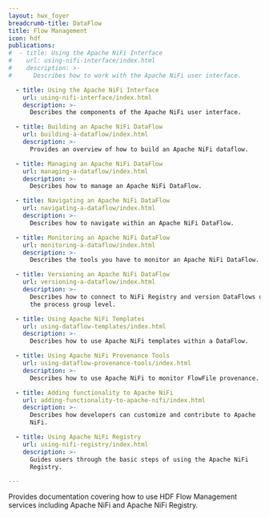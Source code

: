 ```yaml
---
layout: hwx_foyer
breadcrumb-title: DataFlow
title: Flow Management
icon: hdf
publications:
#  - title: Using the Apache NiFi Interface
#    url: using-nifi-interface/index.html
#    description: >-
#      Describes how to work with the Apache NiFi user interface.

  - title: Using the Apache NiFi Interface
    url: using-nifi-interface/index.html
    description: >-
      Describes the components of the Apache NiFi user interface.

  - title: Building an Apache NiFi DataFlow
    url: building-a-dataflow/index.html
    description: >-
      Provides an overview of how to build an Apache NiFi dataflow.

  - title: Managing an Apache NiFi DataFlow
    url: managing-a-dataflow/index.html
    description: >-
      Describes how to manage an Apache NiFi DataFlow.

  - title: Navigating an Apache NiFi DataFlow
    url: navigating-a-dataflow/index.html
    description: >-
      Describes how to navigate within an Apache NiFi DataFlow.

  - title: Monitoring an Apache NiFi DataFlow
    url: monitoring-a-dataflow/index.html
    description: >-
      Describes the tools you have to monitor an Apache NiFi DataFlow.

  - title: Versioning an Apache NiFi DataFlow
    url: versioning-a-dataflow/index.html
    description: >-
      Describes how to connect to NiFi Registry and version DataFlows on
      the process group level.

  - title: Using Apache NiFi Templates
    url: using-dataflow-templates/index.html
    description: >-
      Describes how to use Apache NiFi templates within a DataFlow.

  - title: Using Apache NiFi Provenance Tools
    url: using-dataflow-provenance-tools/index.html
    description: >-
      Describes how to use Apache NiFi to monitor FlowFile provenance.

  - title: Adding functionality to Apache NiFi
    url: adding-functionality-to-apache-nifi/index.html
    description: >-
      Describes how developers can customize and contribute to Apache
      NiFi.

  - title: Using Apache NiFi Registry
    url: using-nifi-registry/index.html
    description: >-
      Guides users through the basic steps of using the Apache NiFi
      Registry.

---
```


Provides documentation covering how to use HDF Flow Management services
including Apache NiFi and Apache NiFi Registry.
